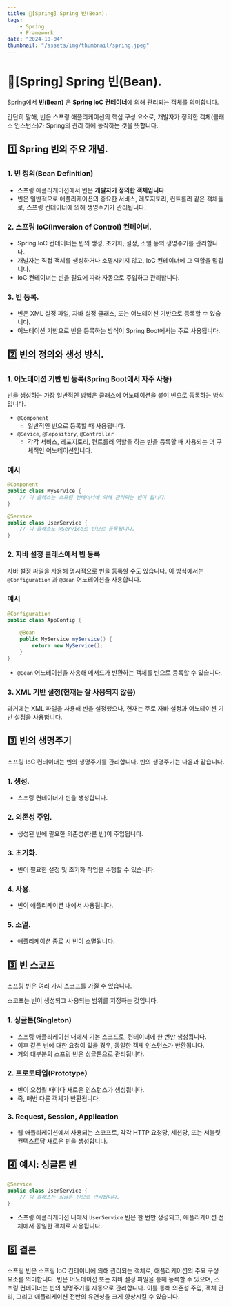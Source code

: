 ```yaml
---
title: 🍃[Spring] Spring 빈(Bean).
tags:
    - Spring
    - Framework
date: "2024-10-04"
thumbnail: "/assets/img/thumbnail/spring.jpeg"
---
```


# 🍃[Spring] Spring 빈(Bean).

Spring에서 **빈(Bean)** 은 **Spring IoC 컨테이너**에 의해 관리되는 객체를 의미합니다.

간단히 말해, 빈은 스프링 애플리케이션의 핵심 구성 요소로, 개발자가 정의한 객체(클래스 인스턴스)가 Spring의 관리 하에 동작하는 것을 뜻합니다.

## 1️⃣ Spring 빈의 주요 개념.

### 1. 빈 정의(Bean Definition)
- 스프링 애플리케이션에서 빈은 **개발자가 정의한 객체입니다.**
- 빈은 일반적으로 애플리케이션의 중요한 서비스, 레포지토리, 컨트롤러 같은 객체들로, 스프링 컨테이너에 의해 생명주기가 관리됩니다.

### 2. 스프링 IoC(Inversion of Control) 컨테이너.
- Spring IoC 컨테이너는 빈의 생성, 초기화, 설정, 소멸 등의 생명주기를 관리합니다.
- 개발자는 직접 객체를 생성하거나 소멸시키지 않고, IoC 컨테이너에 그 역할을 맡깁니다.
- IoC 컨테이너는 빈을 필요에 따라 자동으로 주입하고 관리합니다.

### 3. 빈 등록.
- 빈은 XML 설정 파일, 자바 설정 클래스, 또는 어노테이션 기반으로 등록할 수 있습니다.
- 어노테이션 기반으로 빈을 등록하는 방식이 Spring Boot에서는 주로 사용됩니다.

## 2️⃣ 빈의 정의와 생성 방식.

### 1. 어노테이션 기반 빈 등록(Spring Boot에서 자주 사용)

빈을 생성하는 가장 일반적인 방법은 클래스에 어노테이션을 붙여 빈으로 등록하는 방식입니다.

- `@Component`
    - 일반적인 빈으로 등록할 때 사용됩니다.
- `@Sevice`, `@Repository`, `@Controller`
    - 각각 서비스, 레포지토리, 컨트롤러 역할을 하는 빈을 등록할 때 사용되는 더 구체적인 어노테이션입니다.

### 예시
```java
@Component
public class MyService {
    // 이 클래스는 스프링 컨테이너에 의해 관리되는 빈이 됩니다.
}

@Service
public class UserService {
    // 이 클래스도 @Service로 빈으로 등록됩니다.
}
```

### 2. 자바 설정 클래스에서 빈 등록

자바 설정 파일을 사용해 명시적으로 빈을 등록할 수도 있습니다.
이 방식에서는 `@Configuration` 과 `@Bean` 어노테이션을 사용합니다.

### 예시
```java
@Configuration
public class AppConfig {
    
    @Bean
    public MyService myService() {
        return new MyService();
    }
}
```
- `@Bean` 어노테이션을 사용해 메서드가 반환하는 객체를 빈으로 등록할 수 있습니다.

### 3. XML 기반 설정(현재는 잘 사용되지 않음)

과거에는 XML 파일을 사용해 빈을 설정했으나, 현재는 주로 자바 설정과 어노테이션 기반 설정을 사용합니다.

## 3️⃣ 빈의 생명주기

스프링 IoC 컨테이너는 빈의 생명주기를 관리합니다.
빈의 생명주기는 다음과 같습니다.

### 1. 생성.
- 스프링 컨테이너가 빈을 생성합니다.

### 2. 의존성 주입.
- 생성된 빈에 필요한 의존성(다른 빈)이 주입됩니다.

### 3. 초기화.
- 빈이 필요한 설정 및 초기화 작업을 수행할 수 있습니다.

### 4. 사용.
- 빈이 애플리케이션 내에서 사용됩니다.

### 5. 소멸.
- 애플리케이션 종료 시 빈이 소멸됩니다.

## 3️⃣ 빈 스코프

스프링 빈은 여러 가지 스코프를 가질 수 있습니다.

스코프는 빈이 생성되고 사용되는 범위를 지정하는 것입니다.

### 1. 싱글톤(Singleton)
- 스프링 애플리케이션 내에서 기본 스코프로, 컨테이너에 한 번만 생성됩니다.
- 이후 같은 빈에 대한 요청이 있을 경우, 동일한 객체 인스턴스가 반환됩니다.
- 거의 대부분의 스프링 빈은 싱글톤으로 관리됩니다.

### 2. 프로토타입(Prototype)
- 빈이 요청될 때마다 새로운 인스턴스가 생성됩니다.
- 즉, 매번 다른 객체가 반환됩니다.

### 3. Request, Session, Application
- 웹 애플리케이션에서 사용되는 스코프로, 각각 HTTP 요청당, 세션당, 또는 서블릿 컨텍스트당 새로운 빈을 생성합니다.

## 4️⃣ 예시: 싱글톤 빈
```java
@Service
public class UserService {
    // 이 클래스는 싱글톤 빈으로 관리됩니다.
}
```

- 스프링 애플리케이션 내에서 `UserService` 빈은 한 번만 생성되고, 애플리케이션 전체에서 동일한 객체로 사용됩니다.

## 5️⃣ 결론

스프링 빈은 스프링 IoC 컨테이너에 의해 관리되는 객체로, 애플리케이션의 주요 구성 요소를 의미합니다.
빈은 어노테이션 또는 자바 설정 파일을 통해 등록할 수 있으며, 스프링 컨테이너는 빈의 생명주기를 자동으로 관리합니다.
이를 통해 의존성 주입, 객체 관리, 그리고 애플리케이션 전반의 유연성을 크게 향상시킬 수 있습니다.
